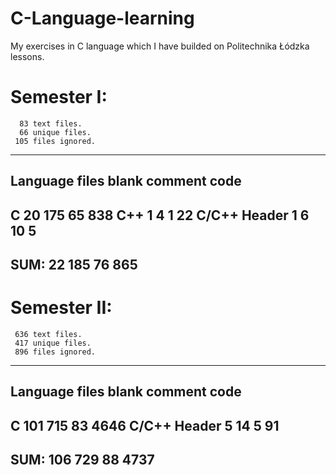 # C-Language-learning
My exercises in C language which I have builded on Politechnika Łódzka lessons.

# Semester I:

      83 text files.
      66 unique files.
     105 files ignored.
-------------------------------------------------------------------------------
Language                     files          blank        comment           code
-------------------------------------------------------------------------------
C                               20            175             65            838
C++                              1              4              1             22
C/C++ Header                     1              6             10              5
-------------------------------------------------------------------------------
SUM:                            22            185             76            865
-------------------------------------------------------------------------------

# Semester II:

     636 text files.
     417 unique files.
     896 files ignored.
-------------------------------------------------------------------------------
Language                     files          blank        comment           code
-------------------------------------------------------------------------------
C                              101            715             83           4646
C/C++ Header                     5             14              5             91
-------------------------------------------------------------------------------
SUM:                           106            729             88           4737
-------------------------------------------------------------------------------
